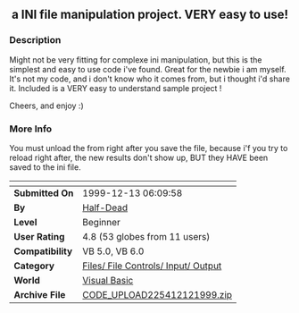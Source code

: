 ﻿<div align="center">

## a INI file manipulation project\. VERY easy to use\!


</div>

### Description

Might not be very fitting for complexe ini manipulation, but this is the simplest and easy to use code i've found. Great for the newbie i am myself. It's not my code, and i don't know who it comes from, but i thought i'd share it. Included is a VERY easy to understand sample project !

Cheers, and enjoy :)
 
### More Info
 
You must unload the from right after you save the file, because i'f you try to reload right after, the new results don't show up, BUT they HAVE been saved to the ini file.


<span>             |<span>
---                |---
**Submitted On**   |1999-12-13 06:09:58
**By**             |[Half\-Dead](https://github.com/Planet-Source-Code/PSCIndex/blob/master/ByAuthor/half-dead.md)
**Level**          |Beginner
**User Rating**    |4.8 (53 globes from 11 users)
**Compatibility**  |VB 5\.0, VB 6\.0
**Category**       |[Files/ File Controls/ Input/ Output](https://github.com/Planet-Source-Code/PSCIndex/blob/master/ByCategory/files-file-controls-input-output__1-3.md)
**World**          |[Visual Basic](https://github.com/Planet-Source-Code/PSCIndex/blob/master/ByWorld/visual-basic.md)
**Archive File**   |[CODE\_UPLOAD225412121999\.zip](https://github.com/Planet-Source-Code/half-dead-a-ini-file-manipulation-project-very-easy-to-use__1-4876/archive/master.zip)








